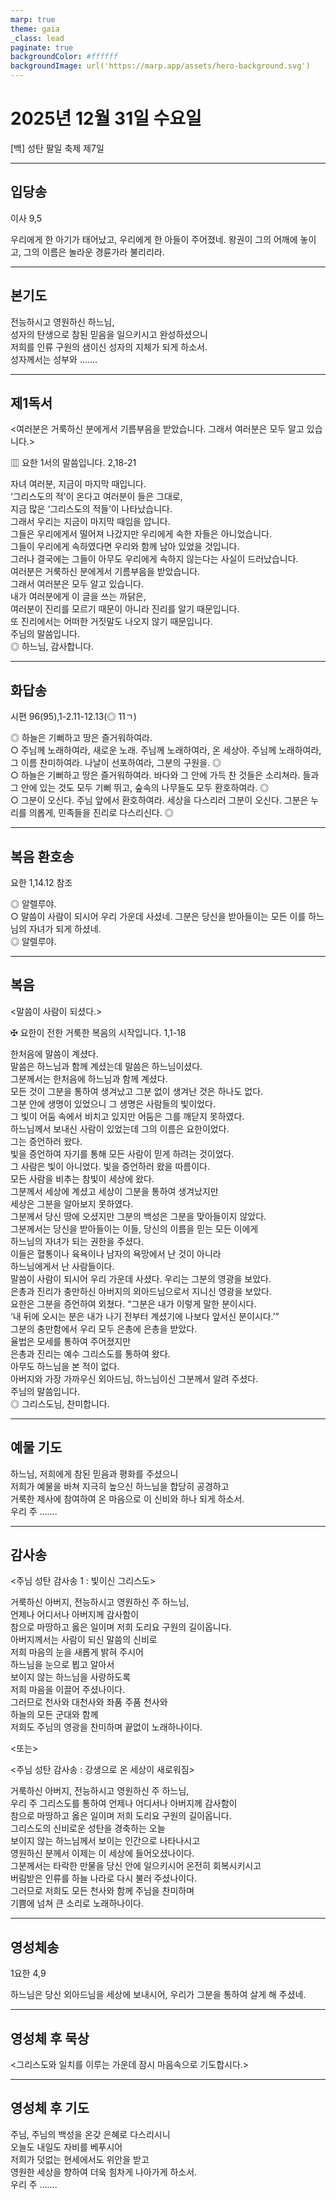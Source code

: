 ```yaml
---
marp: true
theme: gaia
_class: lead
paginate: true
backgroundColor: #ffffff
backgroundImage: url('https://marp.app/assets/hero-background.svg')
---
```


# 2025년 12월 31일 수요일

[백] 성탄 팔일 축제 제7일  




---

## 입당송

이사 9,5

우리에게 한 아기가 태어났고, 우리에게 한 아들이 주어졌네. 왕권이 그의 어깨에 놓이고, 그의 이름은 놀라운 경륜가라 불리리라.  
  


---

## 본기도

전능하시고 영원하신 하느님,  
성자의 탄생으로 참된 믿음을 일으키시고 완성하셨으니  
저희를 인류 구원의 샘이신 성자의 지체가 되게 하소서.  
성자께서는 성부와 …….  
  


---

## 제1독서

<여러분은 거룩하신 분에게서 기름부음을 받았습니다. 그래서 여러분은 모두 알고 있습니다.>

▥ 요한 1서의 말씀입니다. 2,18-21

자녀 여러분, 지금이 마지막 때입니다.  
‘그리스도의 적’이 온다고 여러분이 들은 그대로,  
지금 많은 ‘그리스도의 적들’이 나타났습니다.  
그래서 우리는 지금이 마지막 때임을 압니다.  
그들은 우리에게서 떨어져 나갔지만 우리에게 속한 자들은 아니었습니다.  
그들이 우리에게 속하였다면 우리와 함께 남아 있었을 것입니다.  
그러나 결국에는 그들이 아무도 우리에게 속하지 않는다는 사실이 드러났습니다.  
여러분은 거룩하신 분에게서 기름부음을 받았습니다.  
그래서 여러분은 모두 알고 있습니다.  
내가 여러분에게 이 글을 쓰는 까닭은,  
여러분이 진리를 모르기 때문이 아니라 진리를 알기 때문입니다.  
또 진리에서는 어떠한 거짓말도 나오지 않기 때문입니다.  
주님의 말씀입니다.  
◎ 하느님, 감사합니다.  
  


---

## 화답송

시편 96(95),1-2.11-12.13(◎ 11ㄱ)

◎ 하늘은 기뻐하고 땅은 즐거워하여라.  
○ 주님께 노래하여라, 새로운 노래. 주님께 노래하여라, 온 세상아. 주님께 노래하여라, 그 이름 찬미하여라. 나날이 선포하여라, 그분의 구원을. ◎  
○ 하늘은 기뻐하고 땅은 즐거워하여라. 바다와 그 안에 가득 찬 것들은 소리쳐라. 들과 그 안에 있는 것도 모두 기뻐 뛰고, 숲속의 나무들도 모두 환호하여라. ◎  
○ 그분이 오신다. 주님 앞에서 환호하여라. 세상을 다스리러 그분이 오신다. 그분은 누리를 의롭게, 민족들을 진리로 다스리신다. ◎  
  


---

## 복음 환호송

요한 1,14.12 참조

◎ 알렐루야.  
○ 말씀이 사람이 되시어 우리 가운데 사셨네. 그분은 당신을 받아들이는 모든 이를 하느님의 자녀가 되게 하셨네.  
◎ 알렐루야.  
  


---

## 복음

<말씀이 사람이 되셨다.>

✠ 요한이 전한 거룩한 복음의 시작입니다. 1,1-18

한처음에 말씀이 계셨다.  
말씀은 하느님과 함께 계셨는데 말씀은 하느님이셨다.  
그분께서는 한처음에 하느님과 함께 계셨다.  
모든 것이 그분을 통하여 생겨났고 그분 없이 생겨난 것은 하나도 없다.  
그분 안에 생명이 있었으니 그 생명은 사람들의 빛이었다.  
그 빛이 어둠 속에서 비치고 있지만 어둠은 그를 깨닫지 못하였다.  
하느님께서 보내신 사람이 있었는데 그의 이름은 요한이었다.  
그는 증언하러 왔다.  
빛을 증언하여 자기를 통해 모든 사람이 믿게 하려는 것이었다.  
그 사람은 빛이 아니었다. 빛을 증언하러 왔을 따름이다.  
모든 사람을 비추는 참빛이 세상에 왔다.  
그분께서 세상에 계셨고 세상이 그분을 통하여 생겨났지만  
세상은 그분을 알아보지 못하였다.  
그분께서 당신 땅에 오셨지만 그분의 백성은 그분을 맞아들이지 않았다.  
그분께서는 당신을 받아들이는 이들, 당신의 이름을 믿는 모든 이에게  
하느님의 자녀가 되는 권한을 주셨다.  
이들은 혈통이나 육욕이나 남자의 욕망에서 난 것이 아니라  
하느님에게서 난 사람들이다.  
말씀이 사람이 되시어 우리 가운데 사셨다. 우리는 그분의 영광을 보았다.  
은총과 진리가 충만하신 아버지의 외아드님으로서 지니신 영광을 보았다.  
요한은 그분을 증언하여 외쳤다. “그분은 내가 이렇게 말한 분이시다.  
‘내 뒤에 오시는 분은 내가 나기 전부터 계셨기에 나보다 앞서신 분이시다.’”  
그분의 충만함에서 우리 모두 은총에 은총을 받았다.  
율법은 모세를 통하여 주어졌지만  
은총과 진리는 예수 그리스도를 통하여 왔다.  
아무도 하느님을 본 적이 없다.  
아버지와 가장 가까우신 외아드님, 하느님이신 그분께서 알려 주셨다.  
주님의 말씀입니다.  
◎ 그리스도님, 찬미합니다.  
  


---

## 예물 기도

하느님, 저희에게 참된 믿음과 평화를 주셨으니  
저희가 예물을 바쳐 지극히 높으신 하느님을 합당히 공경하고  
거룩한 제사에 참여하여 온 마음으로 이 신비와 하나 되게 하소서.  
우리 주 …….  
  


---

## 감사송

<주님 성탄 감사송 1 : 빛이신 그리스도>

거룩하신 아버지, 전능하시고 영원하신 주 하느님,  
언제나 어디서나 아버지께 감사함이  
참으로 마땅하고 옳은 일이며 저희 도리요 구원의 길이옵니다.  
아버지께서는 사람이 되신 말씀의 신비로  
저희 마음의 눈을 새롭게 밝혀 주시어  
하느님을 눈으로 뵙고 알아서  
보이지 않는 하느님을 사랑하도록  
저희 마음을 이끌어 주셨나이다.  
그러므로 천사와 대천사와 좌품 주품 천사와  
하늘의 모든 군대와 함께  
저희도 주님의 영광을 찬미하며 끝없이 노래하나이다.  
  
<또는>  
  
<주님 성탄 감사송 : 강생으로 온 세상이 새로워짐>  
  
  
거룩하신 아버지, 전능하시고 영원하신 주 하느님,  
우리 주 그리스도를 통하여 언제나 어디서나 아버지께 감사함이  
참으로 마땅하고 옳은 일이며 저희 도리요 구원의 길이옵니다.  
그리스도의 신비로운 성탄을 경축하는 오늘  
보이지 않는 하느님께서 보이는 인간으로 나타나시고  
영원하신 분께서 이제는 이 세상에 들어오셨나이다.  
그분께서는 타락한 만물을 당신 안에 일으키시어 온전히 회복시키시고  
버림받은 인류를 하늘 나라로 다시 불러 주셨나이다.  
그러므로 저희도 모든 천사와 함께 주님을 찬미하며  
기쁨에 넘쳐 큰 소리로 노래하나이다.  


---

## 영성체송

1요한 4,9

하느님은 당신 외아드님을 세상에 보내시어, 우리가 그분을 통하여 살게 해 주셨네.  
  


---

## 영성체 후 묵상

<그리스도와 일치를 이루는 가운데 잠시 마음속으로 기도합시다.>  


---

## 영성체 후 기도

주님, 주님의 백성을 온갖 은혜로 다스리시니  
오늘도 내일도 자비를 베푸시어  
저희가 덧없는 현세에서도 위안을 받고  
영원한 세상을 향하여 더욱 힘차게 나아가게 하소서.  
우리 주 …….